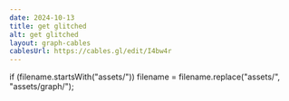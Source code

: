 ```yaml
---
date: 2024-10-13
title: get glitched
alt: get glitched
layout: graph-cables
cablesUrl: https://cables.gl/edit/I4bw4r
---
```

if (filename.startsWith("assets/")) filename = filename.replace("assets/", "assets/graph/");
